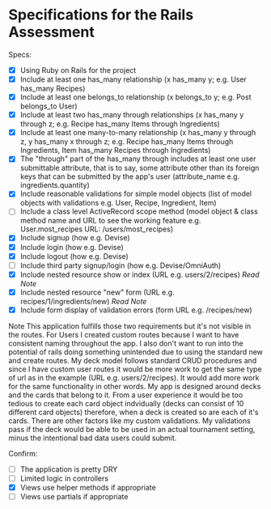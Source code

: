 # Specifications for the Rails Assessment

Specs:
- [x] Using Ruby on Rails for the project
- [x] Include at least one has_many relationship (x has_many y; e.g. User has_many Recipes) 
- [x] Include at least one belongs_to relationship (x belongs_to y; e.g. Post belongs_to User)
- [x] Include at least two has_many through relationships (x has_many y through z; e.g. Recipe has_many Items through Ingredients)
- [x] Include at least one many-to-many relationship (x has_many y through z, y has_many x through z; e.g. Recipe has_many Items through Ingredients, Item has_many Recipes through Ingredients)
- [x] The "through" part of the has_many through includes at least one user submittable attribute, that is to say, some attribute other than its foreign keys that can be submitted by the app's user (attribute_name e.g. ingredients.quantity)
- [x] Include reasonable validations for simple model objects (list of model objects with validations e.g. User, Recipe, Ingredient, Item)
- [ ] Include a class level ActiveRecord scope method (model object & class method name and URL to see the working feature e.g. User.most_recipes URL: /users/most_recipes)
- [x] Include signup (how e.g. Devise)
- [x] Include login (how e.g. Devise)
- [x] Include logout (how e.g. Devise)
- [ ] Include third party signup/login (how e.g. Devise/OmniAuth)
- [x] Include nested resource show or index (URL e.g. users/2/recipes)
    *Read Note*
- [x] Include nested resource "new" form (URL e.g. recipes/1/ingredients/new)
    *Read Note*
- [x] Include form display of validation errors (form URL e.g. /recipes/new)

Note
    This application fulfills those two requirements but it's not visible in the routes. For Users I created custom routes because I want to have consistent naming throughout the app. I also don't want to run into the potential of rails doing something unintended due to using the standard new and create routes. 
    My deck model follows standard CRUD procedures and since I have custom user routes it would be more work to get the same type of url as in the example (URL e.g. users/2/recipes). It would add more work for the same functionality in other words. 
    My app is designed around decks and the cards that belong to it. From a user experience it would be too tedious to create each card object indvidually (decks can consist of 10 different card objects) therefore, when a deck is created so are each of it's cards. There are other factors like my custom validations. My validations pass if the deck would be able to be used in an actual tournament setting, minus the intentional bad data users could submit.

Confirm:
- [ ] The application is pretty DRY
- [ ] Limited logic in controllers
- [x] Views use helper methods if appropriate
- [ ] Views use partials if appropriate